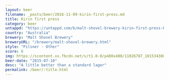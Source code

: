```yaml
---
layout: beer
filename: _posts/beer/2016-11-09-kirin-first-press.md
title: Kirin first press
category: beer
untappd: "https://untappd.com/b/malt-shovel-brewery-kirin-first-press-beer/349877"
country: "Australia"
brewery: "Malt Shovel Brewery"
breweryURL: "/brewery/malt-shovel-brewery.html"
style: "Pilsner - Other"
score: 6
img: https://scontent.xx.fbcdn.net/v/t1.0-0/p480x480/11026787_10153438035418745_3190886247129001905_n.jpg?oh=72e6d3b826b1827641efae8128858d0a&oe=59BC4320
beer-date: "2015-07-10"
desc: "A little better than a standard lager"
permalink: /beer/:title.html
---
```

